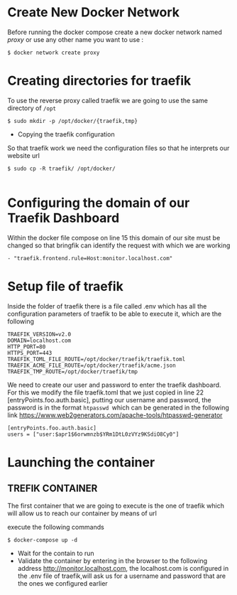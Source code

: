 # Create New Docker Network

Before running the docker compose create a new docker network named *proxy* or use any other name you want to use :
```
$ docker network create proxy
```

# Creating directories for traefik 

To use the reverse proxy called traefik we are going to use the same directory of `/opt`
```
$ sudo mkdir -p /opt/docker/{traefik,tmp}
```

* Copying the traefik configuration

So that traefik work we need the configuration files so that he interprets our website url

```
$ sudo cp -R traefik/ /opt/docker/
 
```

# Configuring the domain of our Traefik Dashboard

Within the docker file compose on line 15 this domain of our site must be changed so that bringfik can identify the request with which we are working

```
- "traefik.frontend.rule=Host:monitor.localhost.com"
```

# Setup file of traefik

Inside the folder of traefik there is a file called .env which has all the configuration parameters of traefik to be able to execute it, which are the following

```
TRAEFIK_VERSION=v2.0
DOMAIN=localhost.com
HTTP_PORT=80
HTTPS_PORT=443
TRAEFIK_TOML_FILE_ROUTE=/opt/docker/traefik/traefik.toml
TRAEFIK_ACME_FILE_ROUTE=/opt/docker/traefik/acme.json
TRAEFIK_TMP_ROUTE=/opt/docker/traefik/tmp
```
We need to create our user and password to enter the traefik dashboard. For this we modify the file traefik.toml that we just copied in line 22 [entryPoints.foo.auth.basic], putting our username and password, the password is in the format `htpasswd `which can be generated in the following link https://www.web2generators.com/apache-tools/htpasswd-generator

```
[entryPoints.foo.auth.basic]
users = ["user:$apr1$6orwmnzb$YRm1DtL0zVYz9KSdiO8Cy0"]
```

# Launching the container

## TREFIK CONTAINER

The first container that we are going to execute is the one of traefik which will allow us to reach our container by means of url

execute the following commands

```
$ docker-compose up -d
```
- Wait for the contain to run
- Validate the container by entering in the browser to the following address http://monitor.localhost.com, the localhost.com is configured in the .env file of traefik,will ask us for a username and password that are the ones we configured earlier


